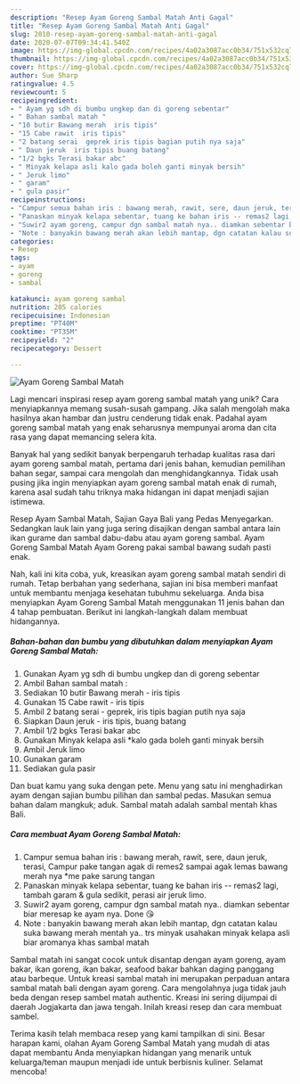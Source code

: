 ```yaml
---
description: "Resep Ayam Goreng Sambal Matah Anti Gagal"
title: "Resep Ayam Goreng Sambal Matah Anti Gagal"
slug: 2010-resep-ayam-goreng-sambal-matah-anti-gagal
date: 2020-07-07T09:34:41.540Z
image: https://img-global.cpcdn.com/recipes/4a02a3087acc0b34/751x532cq70/ayam-goreng-sambal-matah-foto-resep-utama.jpg
thumbnail: https://img-global.cpcdn.com/recipes/4a02a3087acc0b34/751x532cq70/ayam-goreng-sambal-matah-foto-resep-utama.jpg
cover: https://img-global.cpcdn.com/recipes/4a02a3087acc0b34/751x532cq70/ayam-goreng-sambal-matah-foto-resep-utama.jpg
author: Sue Sharp
ratingvalue: 4.5
reviewcount: 5
recipeingredient:
- " Ayam yg sdh di bumbu ungkep dan di goreng sebentar"
- " Bahan sambal matah "
- "10 butir Bawang merah  iris tipis"
- "15 Cabe rawit  iris tipis"
- "2 batang serai  geprek iris tipis bagian putih nya saja"
- " Daun jeruk  iris tipis buang batang"
- "1/2 bgks Terasi bakar abc"
- " Minyak kelapa asli kalo gada boleh ganti minyak bersih"
- " Jeruk limo"
- " garam"
- " gula pasir"
recipeinstructions:
- "Campur semua bahan iris : bawang merah, rawit, sere, daun jeruk, terasi, Campur pake tangan agak di remes2 sampai agak lemas bawang merah nya *me pake sarung tangan"
- "Panaskan minyak kelapa sebentar, tuang ke bahan iris -- remas2 lagi, tambah garam &amp; gula sedikit, perasi air jeruk limo."
- "Suwir2 ayam goreng, campur dgn sambal matah nya.. diamkan sebentar biar meresap ke ayam nya. Done 😘"
- "Note : banyakin bawang merah akan lebih mantap, dgn catatan kalau suka bawang merah mentah ya.. trs minyak usahakan minyak kelapa asli biar aromanya khas sambal matah"
categories:
- Resep
tags:
- ayam
- goreng
- sambal

katakunci: ayam goreng sambal 
nutrition: 205 calories
recipecuisine: Indonesian
preptime: "PT40M"
cooktime: "PT35M"
recipeyield: "2"
recipecategory: Dessert

---
```



![Ayam Goreng Sambal Matah](https://img-global.cpcdn.com/recipes/4a02a3087acc0b34/751x532cq70/ayam-goreng-sambal-matah-foto-resep-utama.jpg)

Lagi mencari inspirasi resep ayam goreng sambal matah yang unik? Cara menyiapkannya memang susah-susah gampang. Jika salah mengolah maka hasilnya akan hambar dan justru cenderung tidak enak. Padahal ayam goreng sambal matah yang enak seharusnya mempunyai aroma dan cita rasa yang dapat memancing selera kita.

Banyak hal yang sedikit banyak berpengaruh terhadap kualitas rasa dari ayam goreng sambal matah, pertama dari jenis bahan, kemudian pemilihan bahan segar, sampai cara mengolah dan menghidangkannya. Tidak usah pusing jika ingin menyiapkan ayam goreng sambal matah enak di rumah, karena asal sudah tahu triknya maka hidangan ini dapat menjadi sajian istimewa.

Resep Ayam Sambal Matah, Sajian Gaya Bali yang Pedas Menyegarkan. Sedangkan lauk lain yang juga sering disajikan dengan sambal antara lain ikan gurame dan sambal dabu-dabu atau ayam goreng sambal. Ayam Goreng Sambal Matah Ayam Goreng pakai sambal bawang sudah pasti enak.


Nah, kali ini kita coba, yuk, kreasikan ayam goreng sambal matah sendiri di rumah. Tetap berbahan yang sederhana, sajian ini bisa memberi manfaat untuk membantu menjaga kesehatan tubuhmu sekeluarga. Anda bisa menyiapkan Ayam Goreng Sambal Matah menggunakan 11 jenis bahan dan 4 tahap pembuatan. Berikut ini langkah-langkah dalam membuat hidangannya.

<!--inarticleads1-->

##### Bahan-bahan dan bumbu yang dibutuhkan dalam menyiapkan Ayam Goreng Sambal Matah:

1. Gunakan  Ayam yg sdh di bumbu ungkep dan di goreng sebentar
1. Ambil  Bahan sambal matah :
1. Sediakan 10 butir Bawang merah - iris tipis
1. Gunakan 15 Cabe rawit - iris tipis
1. Ambil 2 batang serai - geprek, iris tipis bagian putih nya saja
1. Siapkan  Daun jeruk - iris tipis, buang batang
1. Ambil 1/2 bgks Terasi bakar abc
1. Gunakan  Minyak kelapa asli *kalo gada boleh ganti minyak bersih
1. Ambil  Jeruk limo
1. Gunakan  garam
1. Sediakan  gula pasir


Dan buat kamu yang suka dengan pete. Menu yang satu ini menghadirkan ayam dengan sajian bumbu pilihan dan sambal pedas. Masukan semua bahan dalam mangkuk; aduk. Sambal matah adalah sambal mentah khas Bali. 

<!--inarticleads2-->

##### Cara membuat Ayam Goreng Sambal Matah:

1. Campur semua bahan iris : bawang merah, rawit, sere, daun jeruk, terasi, Campur pake tangan agak di remes2 sampai agak lemas bawang merah nya *me pake sarung tangan
1. Panaskan minyak kelapa sebentar, tuang ke bahan iris -- remas2 lagi, tambah garam &amp; gula sedikit, perasi air jeruk limo.
1. Suwir2 ayam goreng, campur dgn sambal matah nya.. diamkan sebentar biar meresap ke ayam nya. Done 😘
1. Note : banyakin bawang merah akan lebih mantap, dgn catatan kalau suka bawang merah mentah ya.. trs minyak usahakan minyak kelapa asli biar aromanya khas sambal matah


Sambal matah ini sangat cocok untuk disantap dengan ayam goreng, ayam bakar, ikan goreng, ikan bakar, seafood bakar bahkan daging panggang atau barbeque. Untuk kreasi sambal matah ini merupakan perpaduan antara sambal matah bali dengan ayam goreng. Cara mengolahnya juga tidak jauh beda dengan resep sambel matah authentic. Kreasi ini sering dijumpai di daerah Jogjakarta dan jawa tengah. Inilah kreasi resep dan cara membuat sambel. 

Terima kasih telah membaca resep yang kami tampilkan di sini. Besar harapan kami, olahan Ayam Goreng Sambal Matah yang mudah di atas dapat membantu Anda menyiapkan hidangan yang menarik untuk keluarga/teman maupun menjadi ide untuk berbisnis kuliner. Selamat mencoba!
